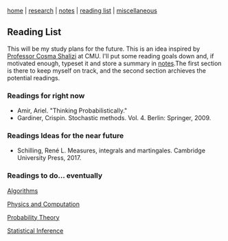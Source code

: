 [home](./index.html)  |  [research](./research.html)  |  [notes](./notes.html)  |  [reading list](./reading_list.html)  |  [miscellaneous](./miscellaneous.html)

## Reading List

This will be my study plans for the future. This is an idea inspired by [Professor Cosma Shalizi](http://bactra.org/notebooks/) at CMU. I'll put some reading goals down and, if motivated enough, typeset it and store a summary in [notes](./notes.html).The first section is there to keep myself on track, and the second section archieves the potential readings.

### Readings for right now

- Amir, Ariel. "Thinking Probabilistically."
- Gardiner, Crispin. Stochastic methods. Vol. 4. Berlin: Springer, 2009.

### Readings Ideas for the near future

- Schilling, René L. Measures, integrals and martingales. Cambridge University Press, 2017.


### Readings to do... eventually

[Algorithms](./reading_list/algorithms.html)

[Physics and Computation](./reading_list/physics_and_computation.html)

[Probability Theory](./reading_list/probability_theory.html)

[Statistical Inference](./reading_list/statistical_inference.html)
